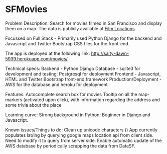 SFMovies
========

Problem Description: Search for movies filmed in San Francisco and display them on a map. The data is publicly available at <a href=https://data.sfgov.org/Culture-and-Recreation/Film-Locations-in-San-Francisco/yitu-d5am?>Film Locations</a>.

Focussed on Full Stack - Primarily used Python Django for the backend and Javascript and Twitter Bootstrap CSS files for the front-end.

The app is deployed at the following link: http://salty-dawn-5939.herokuapp.com/movies/

Technical specs:
Backend - Python Django
Database - sqlite3 for development and testing; Postgresql for deployment
Frontend - Javascript, HTML and Twitter Bootstrap front-end framework
Production/Deployment - AWS for the database and heroku for deployment

Features:
Autocomplete search box for movies
Tooltip on all the map-markers (activated upon click), with information regarding the address and some trivia about the place

Learning curve:
Strong background in Python; Beginner in Django and Javascript.

Known issues/Things to do:
Clean up unicode characters ()
App currently populates lat/lng by querying google maps location api from client side. Need to modify it to query from server side.
Enable automatic update of the AWS database by periodically scrapping the data from DataSF.
